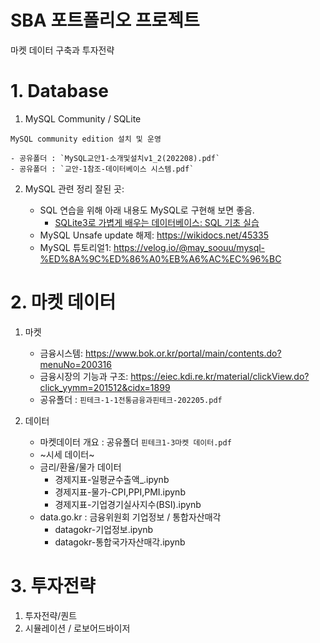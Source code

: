 # SBA 포트폴리오 프로젝트

마켓 데이터 구축과 투자전략

# 1. Database

  1. MySQL Community / SQLite

    MySQL community edition 설치 및 운영

    - 공유폴더 : `MySQL교안1-소개및설치v1_2(202208).pdf`
    - 공유폴더 : `교안-1참조-데이터베이스 시스템.pdf`

  2. MySQL 관련 정리 잘된 곳:
  
      - SQL 연습을 위해 아래 내용도 MySQL로 구현해 보면 좋음.
         - [SQLite3로 가볍게 배우는 데이터베이스: SQL 기초 실습](https://wikidocs.net/book/1530)
      - MySQL Unsafe update 해제: https://wikidocs.net/45335
      - MySQL 튜토리얼1: https://velog.io/@may_soouu/mysql-%ED%8A%9C%ED%86%A0%EB%A6%AC%EC%96%BC
 

# 2. 마켓 데이터

1. 마켓
  
    - 금융시스템: https://www.bok.or.kr/portal/main/contents.do?menuNo=200316
    - 금융시장의 기능과 구조: https://eiec.kdi.re.kr/material/clickView.do?click_yymm=201512&cidx=1899
    - 공유폴더 : `핀테크-1-1전통금융과핀테크-202205.pdf`
    
2. 데이터
    - 마켓데이터 개요 : 공유폴더 `핀테크1-3마켓 데이터.pdf`
    - ~시세 데이터~
    - 금리/환율/물가 데이터
        - 경제지표-일평균수출액_.ipynb
        - 경제지표-물가-CPI,PPI,PMI.ipynb
        - 경제지표-기업경기실사지수(BSI).ipynb
    - data.go.kr : 금융위원회 기업정보 / 통합자산매각
        - datagokr-기업정보.ipynb
        - datagokr-통합국가자산매각.ipynb




# 3. 투자전략

  1. 투자전략/퀀트
  2. 시뮬레이션 / 로보어드바이저
